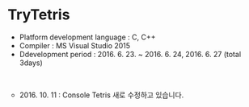 # TryTetris
<ul>
<li>Platform development language : C, C++</li>
<li>Compiler : MS Visual Studio 2015</li>
<li>Ddevelopment period : 2016. 6. 23. ~ 2016. 6. 24, 2016. 6. 27 (total 3days)</li>
</ul>

<br/>
<ul  type="circle">
<li>2016. 10. 11 : Console Tetris 새로 수정하고 있습니다.</li>
</ul>
